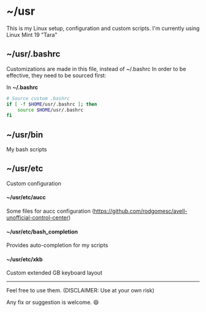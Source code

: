 # ~/usr
This is my Linux setup, configuration and custom scripts. I'm currently using Linux Mint 19 "Tara"

## ~/usr/.bashrc
Customizations are made in this file, instead of ~/.bashrc
In order to be effective, they need to be sourced first:

In __~/.bashrc__
```bash
# Source custom .bashrc
if [ -f $HOME/usr/.bashrc ]; then
    source $HOME/usr/.bashrc
fi

```

## ~/usr/bin
My bash scripts


## ~/usr/etc
Custom configuration

#### ~/usr/etc/aucc
Some files for aucc configuration (https://github.com/rodgomesc/avell-unofficial-control-center) 
#### ~/usr/etc/bash\_completion
Provides auto-completion for my scripts
#### ~/usr/etc/xkb
Custom extended GB keyboard layout

---
Feel free to use them. (DISCLAIMER: Use at your own risk)

Any fix or suggestion is welcome. :smile:
